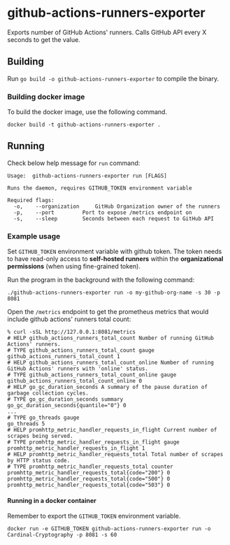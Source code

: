 # github-actions-runners-exporter
Exports number of GitHub Actions' runners.  Calls GitHub API every X seconds to 
get the value.


## Building
Run `go build -o github-actions-runners-exporter` to compile the binary.

### Building docker image
To build the docker image, use the following command.

    docker build -t github-actions-runners-exporter .


## Running
Check below help message for `run` command:

    Usage:  github-actions-runners-exporter run [FLAGS]
    
    Runs the daemon, requires GITHUB_TOKEN environment variable
    
    Required flags: 
      -o,    --organization     GitHub Organization owner of the runners
      -p,    --port         Port to expose /metrics endpoint on
      -s,    --sleep        Seconds between each request to GitHub API


### Example usage

Set `GITHUB_TOKEN` environment variable with github token.  The token needs to
have read-only access to **self-hosted runners** within the 
**organizational permissions** (when using fine-grained token).

Run the program in the background with the following command:

    ./github-actions-runners-exporter run -o my-github-org-name -s 30 -p 8081

Open the `/metrics` endpoint to get the prometheus metrics that would include 
github actions' runners total count:

    % curl -sSL http://127.0.0.1:8081/metrics          
    # HELP github_actions_runners_total_count Number of running GitHub Actions' runners.
    # TYPE github_actions_runners_total_count gauge
    github_actions_runners_total_count 1
    # HELP github_actions_runners_total_count_online Number of running GitHub Actions' runners with 'online' status.
    # TYPE github_actions_runners_total_count_online gauge
    github_actions_runners_total_count_online 0
    # HELP go_gc_duration_seconds A summary of the pause duration of garbage collection cycles.
    # TYPE go_gc_duration_seconds summary
    go_gc_duration_seconds{quantile="0"} 0
    ...
    # TYPE go_threads gauge
    go_threads 5
    # HELP promhttp_metric_handler_requests_in_flight Current number of scrapes being served.
    # TYPE promhttp_metric_handler_requests_in_flight gauge
    promhttp_metric_handler_requests_in_flight 1
    # HELP promhttp_metric_handler_requests_total Total number of scrapes by HTTP status code.
    # TYPE promhttp_metric_handler_requests_total counter
    promhttp_metric_handler_requests_total{code="200"} 0
    promhttp_metric_handler_requests_total{code="500"} 0
    promhttp_metric_handler_requests_total{code="503"} 0

#### Running in a docker container

Remember to export the `GITHUB_TOKEN` environment variable.

    docker run -e GITHUB_TOKEN github-actions-runners-exporter run -o Cardinal-Cryptography -p 8081 -s 60
